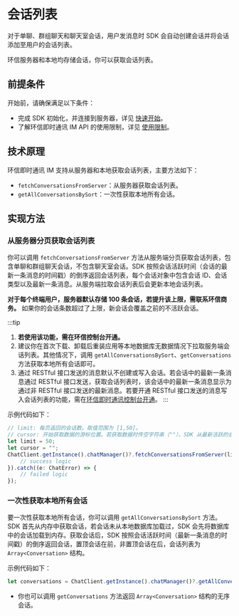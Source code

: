 # 会话列表

<Toc />

对于单聊、群组聊天和聊天室会话，用户发消息时 SDK 会自动创建会话并将会话添加至用户的会话列表。

环信服务器和本地均存储会话，你可以获取会话列表。

## 前提条件

开始前，请确保满足以下条件：

- 完成 SDK 初始化，并连接到服务器，详见 [快速开始](quickstart.html)。
- 了解环信即时通讯 IM API 的使用限制，详见 [使用限制](/product/limitation.html)。

## 技术原理

环信即时通讯 IM 支持从服务器和本地获取会话列表，主要方法如下：

- `fetchConversationsFromServer`：从服务器获取会话列表。
- `getAllConversationsBySort`：一次性获取本地所有会话。

## 实现方法

### 从服务器分页获取会话列表

你可以调用 `fetchConversationsFromServer` 方法从服务端分页获取会话列表，包含单聊和群组聊天会话，不包含聊天室会话。SDK 按照会话活跃时间（会话的最新一条消息的时间戳）的倒序返回会话列表，每个会话对象中包含会话 ID、会话类型以及最新一条消息。从服务端拉取会话列表后会更新本地会话列表。

 **对于每个终端用户，服务器默认存储 100 条会话，若提升该上限，需联系环信商务。** 如果你的会话条数超过了上限，新会话会覆盖之前的不活跃会话。

:::tip
1. **若使用该功能，需在环信控制台开通。** 
2. 建议你在首次下载、卸载后重装应用等本地数据库无数据情况下拉取服务端会话列表。其他情况下，调用 `getAllConversationsBySort`、`getConversations` 方法获取本地所有会话即可。
3. 通过 RESTful 接口发送的消息默认不创建或写入会话。若会话中的最新一条消息通过 RESTful 接口发送，获取会话列表时，该会话中的最新一条消息显示为通过非 RESTful 接口发送的最新消息。若要开通 RESTful 接口发送的消息写入会话列表的功能，需在[环信即时通讯控制台开通](/product/enable_and_configure_IM.html#设置通过-restful-api-发送的消息写入会话列表)。
:::

示例代码如下：

```TypeScript
// limit: 每页返回的会话数。取值范围为 [1,50]。
// cursor: 开始获取数据的游标位置。若获取数据时传空字符串（""），SDK 从最新活跃的会话开始获取。
let limit = 50;
let cursor = "";
ChatClient.getInstance().chatManager()?.fetchConversationsFromServer(limit, cursor).then((result) => {
    // success logic
}).catch((e: ChatError) => {
    // failed logic
});
```

### 一次性获取本地所有会话

要一次性获取本地所有会话，你可以调用 `getAllConversationsBySort` 方法。SDK 首先从内存中获取会话，若会话未从本地数据库加载过，SDK 会先将数据库中的会话加载到内存。获取会话后，SDK 按照会话活跃时间（最新一条消息的时间戳）的倒序返回会话，置顶会话在前，非置顶会话在后，会话列表为 `Array<Conversation>` 结构。

示例代码如下：

```TypeScript
let conversations = ChatClient.getInstance().chatManager()?.getAllConversationsBySort();
```

- 你也可以调用 `getConversations` 方法返回 `Array<Conversation>` 结构的无序会话。
